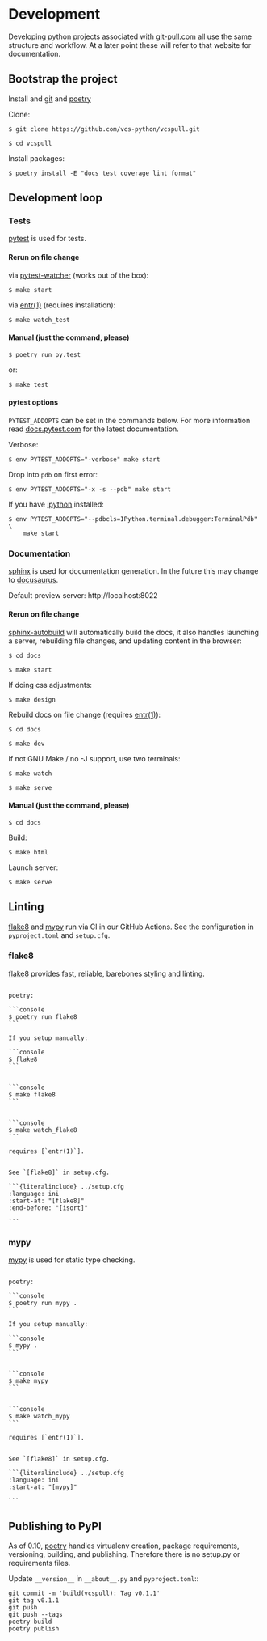 # Development

Developing python projects associated with [git-pull.com] all use the same
structure and workflow. At a later point these will refer to that website for documentation.

[git-pull.com]: https://git-pull.com

## Bootstrap the project

Install and [git] and [poetry]

Clone:

```console
$ git clone https://github.com/vcs-python/vcspull.git
```

```console
$ cd vcspull
```

Install packages:

```console
$ poetry install -E "docs test coverage lint format"
```

[installation documentation]: https://python-poetry.org/docs/#installation
[git]: https://git-scm.com/

## Development loop

### Tests

[pytest] is used for tests.

[pytest]: https://pytest.org/

#### Rerun on file change

via [pytest-watcher] (works out of the box):

```console
$ make start
```

via [entr(1)] (requires installation):

```console
$ make watch_test
```

[pytest-watcher]: https://github.com/olzhasar/pytest-watcher

#### Manual (just the command, please)

```console
$ poetry run py.test
```

or:

```console
$ make test
```

#### pytest options

`PYTEST_ADDOPTS` can be set in the commands below. For more
information read [docs.pytest.com] for the latest documentation.

[docs.pytest.com]: https://docs.pytest.org/

Verbose:

```console
$ env PYTEST_ADDOPTS="-verbose" make start
```

Drop into `pdb` on first error:

```console
$ env PYTEST_ADDOPTS="-x -s --pdb" make start
```

If you have [ipython] installed:

```console
$ env PYTEST_ADDOPTS="--pdbcls=IPython.terminal.debugger:TerminalPdb" \
    make start
```

[ipython]: https://ipython.org/

### Documentation

[sphinx] is used for documentation generation. In the future this may change to
[docusaurus].

Default preview server: http://localhost:8022

[sphinx]: https://www.sphinx-doc.org/
[docusaurus]: https://docusaurus.io/

#### Rerun on file change

[sphinx-autobuild] will automatically build the docs, it also handles launching
a server, rebuilding file changes, and updating content in the browser:

```console
$ cd docs
```

```console
$ make start
```

If doing css adjustments:

```console
$ make design
```

[sphinx-autobuild]: https://github.com/executablebooks/sphinx-autobuild

Rebuild docs on file change (requires [entr(1)]):

```console
$ cd docs
```

```console
$ make dev
```

If not GNU Make / no -J support, use two terminals:

```console
$ make watch
```

```console
$ make serve
```

#### Manual (just the command, please)

```console
$ cd docs
```

Build:

```console
$ make html
```

Launch server:

```console
$ make serve
```

## Linting

[flake8] and [mypy] run via CI in our GitHub Actions. See the configuration in `pyproject.toml` and
`setup.cfg`.

### flake8

[flake8] provides fast, reliable, barebones styling and linting.

````{tab} Command

poetry:

```console
$ poetry run flake8
```

If you setup manually:

```console
$ flake8
```

````

````{tab} make

```console
$ make flake8
```

````

````{tab} Watch

```console
$ make watch_flake8
```

requires [`entr(1)`].

````

````{tab} Configuration

See `[flake8]` in setup.cfg.

```{literalinclude} ../setup.cfg
:language: ini
:start-at: "[flake8]"
:end-before: "[isort]"

```

````

### mypy

[mypy] is used for static type checking.

````{tab} Command

poetry:

```console
$ poetry run mypy .
```

If you setup manually:

```console
$ mypy .
```

````

````{tab} make

```console
$ make mypy
```

````

````{tab} Watch

```console
$ make watch_mypy
```

requires [`entr(1)`].
````

````{tab} Configuration

See `[flake8]` in setup.cfg.

```{literalinclude} ../setup.cfg
:language: ini
:start-at: "[mypy]"

```

````

## Publishing to PyPI

As of 0.10, [poetry] handles virtualenv creation, package requirements, versioning,
building, and publishing. Therefore there is no setup.py or requirements files.

Update `__version__` in `__about__.py` and `pyproject.toml`::

    git commit -m 'build(vcspull): Tag v0.1.1'
    git tag v0.1.1
    git push
    git push --tags
    poetry build
    poetry publish

[poetry]: https://python-poetry.org/
[entr(1)]: http://eradman.com/entrproject/
[`entr(1)`]: http://eradman.com/entrproject/
[black]: https://github.com/psf/black
[isort]: https://pypi.org/project/isort/
[flake8]: https://flake8.pycqa.org/
[mypy]: http://mypy-lang.org/
